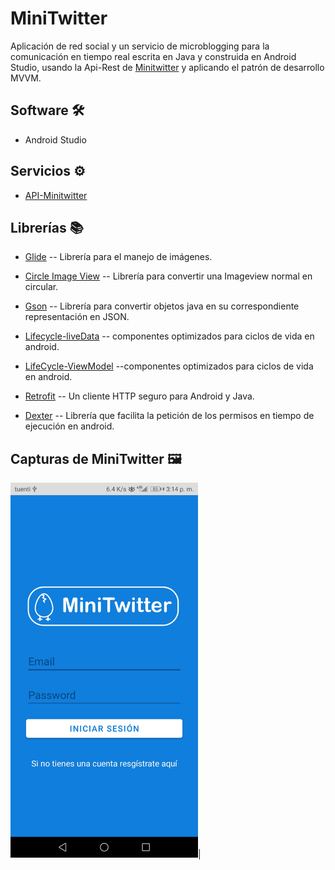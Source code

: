 # MiniTwitter

Aplicación  de red social y un servicio de microblogging para la comunicación en tiempo real escrita en Java y construida en Android Studio, usando la Api-Rest de 
[Minitwitter](https://www.minitwitter.com:3001/api/) y aplicando el patrón de desarrollo MVVM.

## Software :hammer_and_wrench:

* Android Studio

## Servicios  	:gear:

* [API-Minitwitter](https://www.minitwitter.com:3001/api/)

## Librerías :books:
 
* [Glide](https://github.com/bumptech/glide) -- Librería para el manejo de imágenes.
* [Circle Image View](https://github.com/hdodenhof/CircleImageView) -- Librería para convertir una Imageview normal en circular.

* [Gson](https://github.com/google/gson) -- Librería para convertir objetos java en su correspondiente representación en JSON.
* [Lifecycle-liveData](https://developer.android.com/jetpack/androidx/releases/lifecycle) -- componentes optimizados para ciclos de vida en android.
* [LifeCycle-ViewModel](https://developer.android.com/jetpack/androidx/releases/lifecycle) --componentes optimizados para ciclos de vida en android.
* [Retrofit](https://square.github.io/retrofit/) -- Un cliente HTTP seguro para Android y Java.
* [Dexter](https://github.com/Karumi/Dexter) -- Librería que facilita la petición de los permisos en tiempo de ejecución en android.


## Capturas de MiniTwitter :framed_picture:

<img src="https://github.com/hall9zeha/MiniTwitter/blob/main/Screenshots/Screenshot_20220305-151441.jpg" alt="drawing" width="300"/>|




